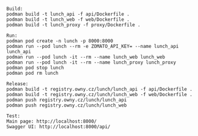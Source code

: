     Build:
    podman build -t lunch_api -f api/Dockerfile .
    podman build -t lunch_web -f web/Dockerfile .
    podman build -t lunch_proxy -f proxy/Dockerfile .

    Run:
    podman pod create -n lunch -p 8000:8000
    podman run --pod lunch --rm -e ZOMATO_API_KEY= --name lunch_api lunch_api
    podman run --pod lunch -it --rm --name lunch_web lunch_web
    podman run --pod lunch -it --rm --name lunch_proxy lunch_proxy
    podman pod stop lunch
    podman pod rm lunch

    Release:
    podman build -t registry.owny.cz/lunch/lunch_api -f api/Dockerfile .
    podman build -t registry.owny.cz/lunch/lunch_web -f web/Dockerfile .
    podman push registry.owny.cz/lunch/lunch_api
    podman push registry.owny.cz/lunch/lunch_web

    Test:
    Main page: http://localhost:8000/
    Swagger UI: http://localhost:8000/api/
